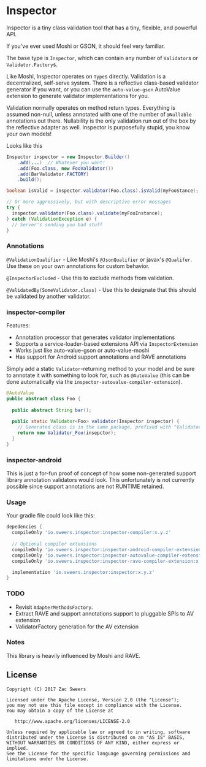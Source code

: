 Inspector
===========

Inspector is a tiny class validation tool that has a tiny, flexible, and powerful API.

If you've ever used Moshi or GSON, it should feel very familiar.

The base type is `Inspector`, which can contain any number of `Validator`s or `Validator.Factory`s.

Like Moshi, Inspector operates on `Type`s directly. Validation is a decentralized, self-serve system. 
There is a reflective class-based validator generator if you want, or you can use the `auto-value-gson` 
AutoValue extension to generate validator implementations for you.

Validation normally operates on method return types. Everything is assumed non-null, unless annotated 
with one of the number of `@Nullable` annotations out there. Nullability is the only validation run 
out of the box by the reflective adapter as well. Inspector is purposefully stupid, you know your own models!

Looks like this

```java
Inspector inspector = new Inspector.Builder()
    .add(...)  // Whatever you want!
    .add(Foo.class, new FooValidator())
    .add(BarValidator.FACTORY)
    .build();

boolean isValid = inspector.validator(Foo.class).isValid(myFooStance);

// Or more aggressively, but with descriptive error messages
try {
  inspector.validator(Foo.class).validate(myFooInstance);
} catch (ValidationException e) {
  // Server's sending you bad stuff
}
```

### Annotations

`@ValidationQualifier` - Like Moshi's `@JsonQualifier` or javax's `@Qualifer`. Use these on your own 
annotations for custom behavior.

`@InspectorExcluded` - Use this to exclude methods from validation.

`@ValidatedBy(SomeValidator.class)` - Use this to designate that this should be validated by another validator.

### inspector-compiler

Features:
- Annotation processor that generates validator implementations
- Supports a service-loader-based extensions API via `InspectorExtension`
- Works just like auto-value-gson or auto-value-moshi
- Has support for Android support annotations and RAVE annotations

Simply add a static `Validator`-returning method to your model and be sure to annotate it with 
something to look for, such as `@AutoValue` (this can be done automatically via the `inspector-autovalue-compiler-extension`).

```java
@AutoValue
public abstract class Foo {
  
  public abstract String bar();
  
  public static Validator<Foo> validator(Inspector inspector) {
    // Generated class is in the same package, prefixed with "Validator_"
    return new Validator_Foo(insepctor);
  }
}
```

### inspector-android

This is just a for-fun proof of concept of how some non-generated support library annotation validators 
would look. This unfortunately is not currently possible since support annotations are not RUNTIME retained.

### Usage

Your gradle file could look like this:

```gradle
depedencies {
  compileOnly 'io.sweers.inspector:inspector-compiler:x.y.z'
  
  // Optional compiler extensions
  compileOnly 'io.sweers.inspector:inspector-android-compiler-extension:x.y.z'
  compileOnly 'io.sweers.inspector:inspector-autovalue-compiler-extension:x.y.z'
  compileOnly 'io.sweers.inspector:inspector-rave-compiler-extension:x.y.z'

  implementation 'io.sweers.inspector:inspector:x.y.z'
}
```

### TODO

- Revisit `AdapterMethodsFactory`.
- Extract RAVE and support annotations support to pluggable SPIs to AV extension
- ValidatorFactory generation for the AV extension


### Notes

This library is heavily influenced by Moshi and RAVE.

License
-------

    Copyright (C) 2017 Zac Sweers

    Licensed under the Apache License, Version 2.0 (the "License");
    you may not use this file except in compliance with the License.
    You may obtain a copy of the License at

       http://www.apache.org/licenses/LICENSE-2.0

    Unless required by applicable law or agreed to in writing, software
    distributed under the License is distributed on an "AS IS" BASIS,
    WITHOUT WARRANTIES OR CONDITIONS OF ANY KIND, either express or implied.
    See the License for the specific language governing permissions and
    limitations under the License.
